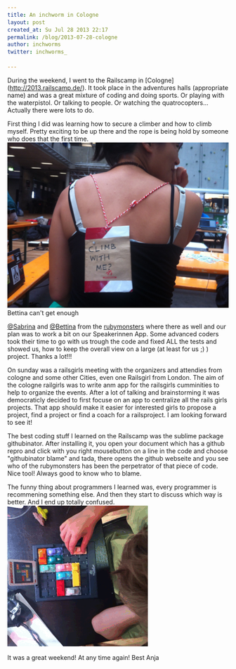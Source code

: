 ```yaml
---
title: An inchworm in Cologne
layout: post
created_at: Su Jul 28 2013 22:17
permalink: /blog/2013-07-28-cologne
author: inchworms
twitter: inchworms_

---
```


During the weekend, I went to the Railscamp in [Cologne] (http://2013.railscamp.de/). It took place in the adventures halls (appropriate name) and was a great mixture of coding and doing sports. Or playing with the waterpistol. Or talking to people. Or watching the quatrocopters... Actually there were lots to do.

First thing I did was learning how to secure a climber and how to climb myself. Pretty exciting to be up there and the rope is being hold by someone who does that the first time.
![Bettina can't get enough](/images/climb_with_me.jpg)
Bettina can't get enough

[@Sabrina](https://twitter.com/sabrna) and [@Bettina](https://twitter.com/ThatBettina) from the [rubymonsters](https://github.com/rubymonsters) where there as well and our plan was to work a bit on our Speakerinnen App. Some advanced coders took their time to go with us trough the code and fixed ALL the tests and showed us, how to keep the overall view on a large (at least for us ;) ) project. Thanks a lot!!!

On sunday was a railsgirls meeting with the organizers and attendies from cologne and some other Cities, even one Railsgirl from London. The aim of the cologne railgirls was to write anm app for the railsgirls cumminities to help to organize the events. After a lot of talking and brainstorming it was democraticly decided to first focuse on an app to centralize all the rails girls projects. That app should make it easier for interested girls to propose a project, find a project or find a coach for a railsproject. I am looking forward to see it!

The best coding stuff I learned on the Railscamp was the sublime package githubinator. After installing it, you open your document which has a github repro and click with you right mousebutton on a line in the code and choose "githubinator blame" and tada, there opens the github webseite and you see who of the rubymonsters has been the perpetrator of that piece of code. Nice tool! Always good to know who to blame. 

The funny thing about programmers I learned was, every programmer is recommening something else. And then they start to discuss which way is better. And I end up totally confused.  
![analog computer - the best](/images/car_race.gif)

It was a great weekend! At any time again! Best Anja


